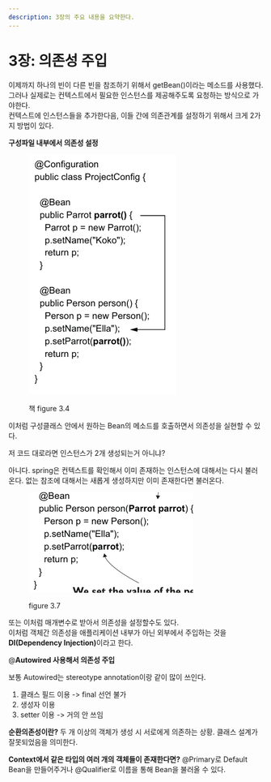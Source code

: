 ```yaml
---
description: 3장의 주요 내용을 요약한다.
---
```


# 3장: 의존성 주입

이제까지 하나의 빈이 다른 빈을 참조하기 위해서 getBean()이라는 메소드를 사용했다.\
그러나 실제로는 컨텍스트에서 필요한 인스턴스를 제공해주도록 요청하는 방식으로 가야한다.\
컨텍스트에 인스턴스들을 추가한다음, 이들 간에 의존관계를 설정하기 위해서 크게 2가지 방법이 있다.

**구성파일 내부에서 의존성 설정**

<figure><img src="../../.gitbook/assets/image (1) (1) (1) (1) (1).png" alt=""><figcaption><p>책 figure 3.4</p></figcaption></figure>

이처럼 구성클래스 안에서 원하는 Bean의 메소드를 호출하면서 의존성을 실현할 수 있다.&#x20;

&#x20;저 코드 대로라면 인스턴스가 2개 생성되는거 아니냐?

아니다. spring은 컨텍스트를 확인해서 이미 존재하는 인스턴스에 대해서는 다시 불러온다. 없는 참조에 대해서는 새롭게 생성하지만 이미 존재한다면 불러온다.

<figure><img src="../../.gitbook/assets/image (1) (1) (1) (1) (1) (1).png" alt=""><figcaption><p>figure 3.7</p></figcaption></figure>

또는 이처럼 매개변수로 받아서 의존성을 설정할수도 있다.\
이처럼 객체간 의존성을 애플리케이션 내부가 아닌 외부에서 주입하는 것을 **DI(Dependency Injection)**&#xC774;라고 한다.



@**Autowired 사용해서 의존성 주입**

보통 Autowired는 stereotype annotation이랑 같이 많이 쓰인다.

1. 클래스 필드 이용 -> final 선언 불가
2. 생성자 이용
3. setter 이용 -> 거의 안 쓰임

**순환의존성이란?** 두 개 이상의 객체가 생성 시 서로에게 의존하는 상황. 클래스 설계가 잘못되었음을 의미한다.

**Context에서 같은 타입의 여러 개의 객체들이 존재한다면?**  @Primary로 Default Bean을 만들어주거나 @Qualifier로 이름을 통해 Bean을 불러올 수 있다.

